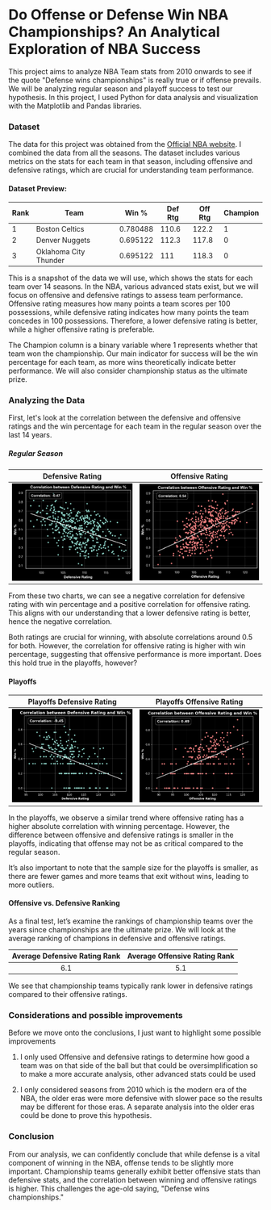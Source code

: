 # Do Offense or Defense Win NBA Championships? An Analytical Exploration of NBA Success

This project aims to analyze NBA Team stats from 2010 onwards to see if the quote "Defense wins championships" is really true or if offense prevails. We will be analyzing regular season and playoff success to test our hypothesis. In this project, I used Python for data analysis and visualization with the Matplotlib and Pandas libraries.

### Dataset

The data for this project was obtained from the [Official NBA website](https://www.nba.com/stats/teams/advanced). I combined the data from all the seasons. The dataset includes various metrics on the stats for each team in that season, including offensive and defensive ratings, which are crucial for understanding team performance.

#### Dataset Preview:

| Rank | Team                  | Win %    | Def Rtg | Off Rtg | Champion |
| ---- | --------------------- | -------- | ------- | ------- | -------- |
| 1    | Boston Celtics        | 0.780488 | 110.6   | 122.2   | 1        |
| 2    | Denver Nuggets        | 0.695122 | 112.3   | 117.8   | 0        |
| 3    | Oklahoma City Thunder | 0.695122 | 111     | 118.3   | 0        |

This is a snapshot of the data we will use, which shows the stats for each team over 14 seasons. In the NBA, various advanced stats exist, but we will focus on offensive and defensive ratings to assess team performance. Offensive rating measures how many points a team scores per 100 possessions, while defensive rating indicates how many points the team concedes in 100 possessions. Therefore, a lower defensive rating is better, while a higher offensive rating is preferable.

The Champion column is a binary variable where 1 represents whether that team won the championship. Our main indicator for success will be the win percentage for each team, as more wins theoretically indicate better performance. We will also consider championship status as the ultimate prize.

### Analyzing the Data

First, let's look at the correlation between the defensive and offensive ratings and the win percentage for each team in the regular season over the last 14 years.

##### Regular Season

|         Defensive Rating         |         Offensive Rating         |
| :------------------------------: | :------------------------------: |
| ![](Charts/Regular%20DefRtg.png) | ![](Charts/Regular%20OffRtg.png) |

From these two charts, we can see a negative correlation for defensive rating with win percentage and a positive correlation for offensive rating. This aligns with our understanding that a lower defensive rating is better, hence the negative correlation.

Both ratings are crucial for winning, with absolute correlations around 0.5 for both. However, the correlation for offensive rating is higher with win percentage, suggesting that offensive performance is more important. Does this hold true in the playoffs, however?

#### Playoffs

|    Playoffs Defensive Rating     |    Playoffs Offensive Rating     |
| :------------------------------: | :------------------------------: |
| ![](Charts/Playoff%20DefRtg.png) | ![](Charts/Playoff%20OffRtg.png) |

In the playoffs, we observe a similar trend where offensive rating has a higher absolute correlation with winning percentage. However, the difference between offensive and defensive ratings is smaller in the playoffs, indicating that offense may not be as critical compared to the regular season.

It’s also important to note that the sample size for the playoffs is smaller, as there are fewer games and more teams that exit without wins, leading to more outliers.

#### Offensive vs. Defensive Ranking

As a final test, let’s examine the rankings of championship teams over the years since championships are the ultimate prize. We will look at the average ranking of champions in defensive and offensive ratings.

| Average Defensive Rating Rank | Average Offensive Rating Rank |
| :---------------------------: | :---------------------------: |
|              6.1              |              5.1              |

We see that championship teams typically rank lower in defensive ratings compared to their offensive ratings.

### Considerations and possible improvements

Before we move onto the conclusions, I just want to highlight some possible improvements

1. I only used Offensive and defensive ratings to determine how good a team was on that side of the ball but that could be oversimplification so to make a more accurate analysis, other advanced stats could be used

2. I only considered seasons from 2010 which is the modern era of the NBA, the older eras were more defensive with slower pace so the results may be different for those eras. A separate analysis into the older eras could be done to prove this hypothesis.

### Conclusion

From our analysis, we can confidently conclude that while defense is a vital component of winning in the NBA, offense tends to be slightly more important. Championship teams generally exhibit better offensive stats than defensive stats, and the correlation between winning and offensive ratings is higher. This challenges the age-old saying, "Defense wins championships."
